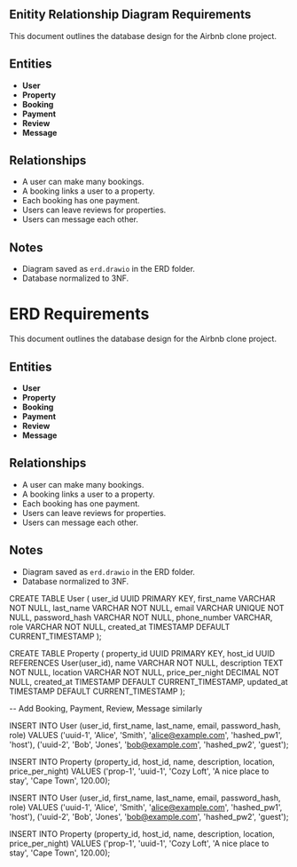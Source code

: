 ## Enitity Relationship Diagram Requirements
This document outlines the database design for the Airbnb clone project.

## Entities
- **User**
- **Property**
- **Booking**
- **Payment**
- **Review**
- **Message**

## Relationships
- A user can make many bookings.
- A booking links a user to a property.
- Each booking has one payment.
- Users can leave reviews for properties.
- Users can message each other.

## Notes
- Diagram saved as `erd.drawio` in the ERD folder.
- Database normalized to 3NF.

# ERD Requirements

This document outlines the database design for the Airbnb clone project.

## Entities
- **User**
- **Property**
- **Booking**
- **Payment**
- **Review**
- **Message**

## Relationships
- A user can make many bookings.
- A booking links a user to a property.
- Each booking has one payment.
- Users can leave reviews for properties.
- Users can message each other.

## Notes
- Diagram saved as `erd.drawio` in the ERD folder.
- Database normalized to 3NF.

CREATE TABLE User (
  user_id UUID PRIMARY KEY,
  first_name VARCHAR NOT NULL,
  last_name VARCHAR NOT NULL,
  email VARCHAR UNIQUE NOT NULL,
  password_hash VARCHAR NOT NULL,
  phone_number VARCHAR,
  role VARCHAR NOT NULL,
  created_at TIMESTAMP DEFAULT CURRENT_TIMESTAMP
);

CREATE TABLE Property (
  property_id UUID PRIMARY KEY,
  host_id UUID REFERENCES User(user_id),
  name VARCHAR NOT NULL,
  description TEXT NOT NULL,
  location VARCHAR NOT NULL,
  price_per_night DECIMAL NOT NULL,
  created_at TIMESTAMP DEFAULT CURRENT_TIMESTAMP,
  updated_at TIMESTAMP DEFAULT CURRENT_TIMESTAMP
);

-- Add Booking, Payment, Review, Message similarly

INSERT INTO User (user_id, first_name, last_name, email, password_hash, role)
VALUES
  ('uuid-1', 'Alice', 'Smith', 'alice@example.com', 'hashed_pw1', 'host'),
  ('uuid-2', 'Bob', 'Jones', 'bob@example.com', 'hashed_pw2', 'guest');

INSERT INTO Property (property_id, host_id, name, description, location, price_per_night)
VALUES
  ('prop-1', 'uuid-1', 'Cozy Loft', 'A nice place to stay', 'Cape Town', 120.00);

INSERT INTO User (user_id, first_name, last_name, email, password_hash, role)
VALUES
  ('uuid-1', 'Alice', 'Smith', 'alice@example.com', 'hashed_pw1', 'host'),
  ('uuid-2', 'Bob', 'Jones', 'bob@example.com', 'hashed_pw2', 'guest');

INSERT INTO Property (property_id, host_id, name, description, location, price_per_night)
VALUES
  ('prop-1', 'uuid-1', 'Cozy Loft', 'A nice place to stay', 'Cape Town', 120.00);
